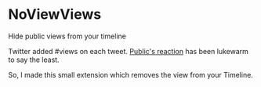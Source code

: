 # NoViewViews
Hide public views from your timeline

Twitter added #views on each tweet. [Public's reaction](https://twitter.com/search?q=hate%20views&src=typed_query&f=top) has been lukewarm to say the least.

So, I made this small extension which removes the view from your Timeline. 

